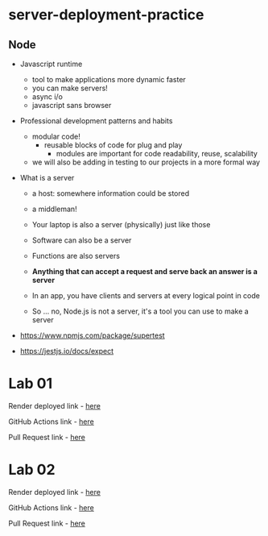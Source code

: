 # server-deployment-practice

## Node

- Javascript runtime

  - tool to make applications more dynamic faster
  - you can make servers!
  - async i/o
  - javascript sans browser

- Professional development patterns and habits

  - modular code!
    - reusable blocks of code for plug and play
      - modules are important for code readability, reuse, scalability
  - we will also be adding in testing to our projects in a more formal way

- What is a server

  - a host: somewhere information could be stored
  - a middleman!

  - Your laptop is also a server (physically) just like those
  - Software can also be a server
  - Functions are also servers
  - **Anything that can accept a request and serve back an answer is a server**
  - In an app, you have clients and servers at every logical point in code
  - So ... no, Node.js is not a server, it's a tool you can use to make a server

- https://www.npmjs.com/package/supertest
- https://jestjs.io/docs/expect

# Lab 01
Render deployed link - [here](https://server-deployment-practice-1phd.onrender.com/)

GitHub Actions link - [here](https://github.com/rpruazol/server-deployment-practice/actions/runs/5433628273)

Pull Request link - [here](https://github.com/rpruazol/server-deployment-practice/pull/3)

# Lab 02

Render deployed link - [here](TBA)

GitHub Actions link - [here](TBA)

Pull Request link - [here](TBA)
